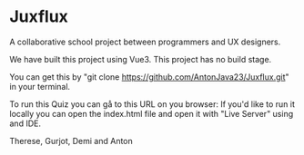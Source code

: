 # Juxflux
A collaborative school project between programmers and UX designers.

We have built this project using Vue3.
This project has no build stage. 

You can get this by "git clone https://github.com/AntonJava23/Juxflux.git" in your terminal.

To run this Quiz you can gå to this URL on you browser: 
If you'd like to run it locally you can open the index.html file and open it with "Live Server" using and IDE.

Therese, Gurjot, Demi and Anton